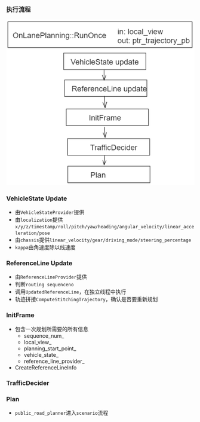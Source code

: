 ### 执行流程
![RunOnce](RunOnce.png)
### VehicleState Update
- 由`VehicleStateProvider`提供
- 由`localization`提供`x/y/z/timestamp/roll/pitch/yaw/heading/angular_velocity/linear_acceleration/pose`
- 由`chassis`提供`linear_velocity/gear/driving_mode/steering_percentage`
- `kappa`由角速度除以线速度
### ReferenceLine Update
- 由`ReferenceLineProvider`提供
- 判断`routing sequenceno`
- 调用`UpdatedReferenceLine`，在独立线程中执行
- 轨迹拼接`ComputeStitchingTrajectory`，确认是否要重新规划
### InitFrame
- 包含一次规划所需要的所有信息
  - sequence_num_
  - local_view_
  - planning_start_point_
  - vehicle_state_
  - reference_line_provider_
- CreateReferenceLineInfo
### TrafficDecider
### Plan
- `public_road_planner`进入`scenario`流程